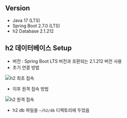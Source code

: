 ## Version

- Java 17 (LTS)
- Spring Boot 2.7.0 (LTS)
- h2 Database 2.1.212

## h2 데이터베이스 Setup

- 버전 : Spring Boot LTS 버전과 호환되는 2.1.212 버전 사용
- 초기 연결 방법

![h2 최초 접속](https://user-images.githubusercontent.com/75058239/169972431-22b4bcfb-a66a-46a0-beb1-dbb18991bf25.png)

- 이후 원격 접속 방법

![h2 원격 접속](https://user-images.githubusercontent.com/75058239/169972514-9f26f5dd-e898-4a40-9ecd-729aea9dd675.png)

- h2 db 파일을 `~/h2/db` 디렉토리에 두었음
